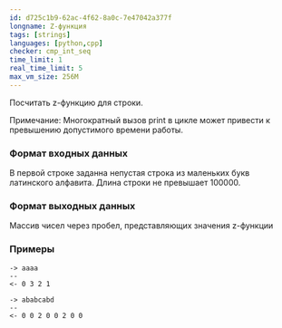 ```yaml
---
id: d725c1b9-62ac-4f62-8a0c-7e47042a377f
longname: Z-функция
tags: [strings]
languages: [python,cpp]
checker: cmp_int_seq
time_limit: 1
real_time_limit: 5
max_vm_size: 256M
---
```


Посчитать z-функцию для строки.

Примечание: Многократный вызов print в цикле может привести к превышению допустимого времени работы.

### Формат входных данных

В первой строке заданна непустая строка из маленьких букв латинского алфавита. Длина строки не превышает 100000.

### Формат выходных данных

Массив чисел через пробел, представляющих значения z-функции

### Примеры

```
-> aaaa
--
<- 0 3 2 1
```

```
-> ababcabd
--
<- 0 0 2 0 0 2 0 0
```
